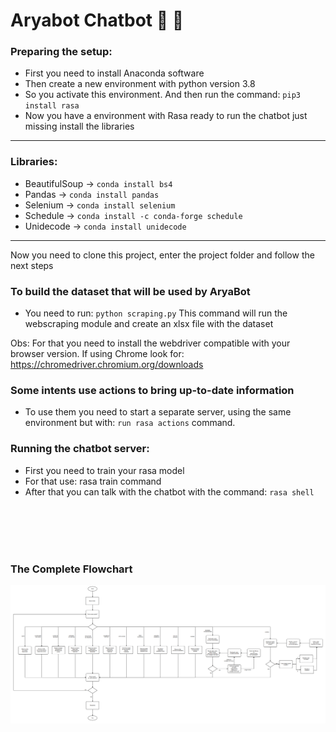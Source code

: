 # Aryabot Chatbot :wolf: :speech_balloon:


### Preparing the setup: 

- First you need to install Anaconda software
- Then create a new environment with python version 3.8
- So you activate this environment. And then run the command: `pip3 install rasa`
- Now you have a environment with Rasa ready to run the chatbot just missing install the libraries  

***  
### Libraries:

- BeautifulSoup -> `conda install bs4`
- Pandas -> `conda install pandas`
- Selenium -> `conda install selenium`
- Schedule -> `conda install -c conda-forge schedule`
- Unidecode -> `conda install unidecode`  

***
Now you need to clone this project, enter the project folder and follow the next steps

### To build the dataset that will be used by AryaBot
- You need to run: `python scraping.py`
This command will run the webscraping module and create an xlsx file with the dataset

Obs: For that you need to install the webdriver compatible with your browser version. If using Chrome look for: https://chromedriver.chromium.org/downloads

### Some intents use actions to bring up-to-date information 
- To use them you need to start a separate server, using the same environment but with: `run rasa actions` command.

### Running the chatbot server:
- First you need to train your rasa model 
- For that use: rasa train command
- After that you can talk with the chatbot with the command: `rasa shell`  

</br>
</br>
</br>
</br>

### The Complete Flowchart

![Alt text](https://github.com/daradsl/aryabot/blob/master/fluxograma-completo.png?raw=true)
